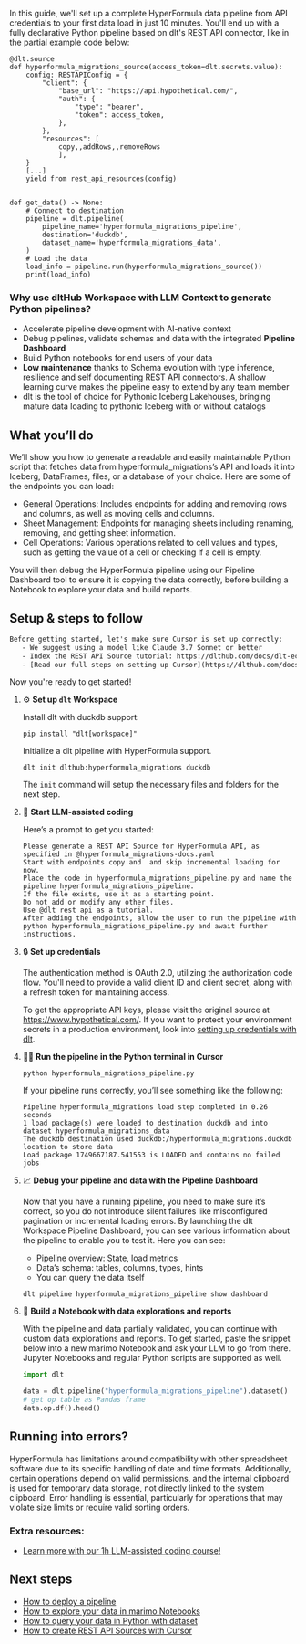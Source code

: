 In this guide, we'll set up a complete HyperFormula data pipeline from API credentials to your first data load in just 10 minutes. You'll end up with a fully declarative Python pipeline based on dlt's REST API connector, like in the partial example code below:

```python-outcome
@dlt.source
def hyperformula_migrations_source(access_token=dlt.secrets.value):
    config: RESTAPIConfig = {
        "client": {
            "base_url": "https://api.hypothetical.com/",
            "auth": {
                "type": "bearer",
                "token": access_token,
            },
        },
        "resources": [
            copy,,addRows,,removeRows
            ],
    }
    [...]
    yield from rest_api_resources(config)


def get_data() -> None:
    # Connect to destination
    pipeline = dlt.pipeline(
        pipeline_name='hyperformula_migrations_pipeline',
        destination='duckdb',
        dataset_name='hyperformula_migrations_data', 
    )
    # Load the data
    load_info = pipeline.run(hyperformula_migrations_source())
    print(load_info) 
```

### Why use dltHub Workspace with LLM Context to generate Python pipelines?

- Accelerate pipeline development with AI-native context
- Debug pipelines, validate schemas and data with the integrated **Pipeline Dashboard**
- Build Python notebooks for end users of your data
- **Low maintenance** thanks to Schema evolution with type inference, resilience and self documenting REST API connectors. A shallow learning curve makes the pipeline easy to extend by any team member
- dlt is the tool of choice for Pythonic Iceberg Lakehouses, bringing mature data loading to pythonic Iceberg with or without catalogs

## What you’ll do

We’ll show you how to generate a readable and easily maintainable Python script that fetches data from hyperformula_migrations’s API and loads it into Iceberg, DataFrames, files, or a database of your choice. Here are some of the endpoints you can load:

- General Operations: Includes endpoints for adding and removing rows and columns, as well as moving cells and columns.
- Sheet Management: Endpoints for managing sheets including renaming, removing, and getting sheet information.
- Cell Operations: Various operations related to cell values and types, such as getting the value of a cell or checking if a cell is empty.

You will then debug the HyperFormula pipeline using our Pipeline Dashboard tool to ensure it is copying the data correctly, before building a Notebook to explore your data and build reports.

## Setup & steps to follow

```default
Before getting started, let's make sure Cursor is set up correctly:
   - We suggest using a model like Claude 3.7 Sonnet or better
   - Index the REST API Source tutorial: https://dlthub.com/docs/dlt-ecosystem/verified-sources/rest_api/ and add it to context as **@dlt rest api**
   - [Read our full steps on setting up Cursor](https://dlthub.com/docs/dlt-ecosystem/llm-tooling/cursor-restapi#23-configuring-cursor-with-documentation)
```

Now you're ready to get started!

1. ⚙️ **Set up `dlt` Workspace**
    
    Install dlt with duckdb support:
    ```shell
    pip install "dlt[workspace]"
    ```

    Initialize a dlt pipeline with HyperFormula support.
    ```shell
    dlt init dlthub:hyperformula_migrations duckdb
    ```

    The `init` command will setup the necessary files and folders for the next step.
    
2. 🤠 **Start LLM-assisted coding**
    
    Here’s a prompt to get you started:
    
    ```prompt
    Please generate a REST API Source for HyperFormula API, as specified in @hyperformula_migrations-docs.yaml 
    Start with endpoints copy and  and skip incremental loading for now. 
    Place the code in hyperformula_migrations_pipeline.py and name the pipeline hyperformula_migrations_pipeline. 
    If the file exists, use it as a starting point. 
    Do not add or modify any other files. 
    Use @dlt rest api as a tutorial. 
    After adding the endpoints, allow the user to run the pipeline with python hyperformula_migrations_pipeline.py and await further instructions.
    ```

    
3. 🔒 **Set up credentials** 
    
    The authentication method is OAuth 2.0, utilizing the authorization code flow. You'll need to provide a valid client ID and client secret, along with a refresh token for maintaining access.
    
    To get the appropriate API keys, please visit the original source at https://www.hypothetical.com/.
    If you want to protect your environment secrets in a production environment, look into [setting up credentials with dlt](https://dlthub.com/docs/walkthroughs/add_credentials).
    
4. 🏃‍♀️ **Run the pipeline in the Python terminal in Cursor**
    
    ```shell
    python hyperformula_migrations_pipeline.py
    ```
    
    If your pipeline runs correctly, you’ll see something like the following:
    
    ```shell
    Pipeline hyperformula_migrations load step completed in 0.26 seconds
    1 load package(s) were loaded to destination duckdb and into dataset hyperformula_migrations_data
    The duckdb destination used duckdb:/hyperformula_migrations.duckdb location to store data
    Load package 1749667187.541553 is LOADED and contains no failed jobs
    ```
    
5. 📈 **Debug your pipeline and data with the Pipeline Dashboard**

    Now that you have a running pipeline, you need to make sure it’s correct, so you do not introduce silent failures like misconfigured pagination or incremental loading errors. By launching the dlt Workspace Pipeline Dashboard, you can see various information about the pipeline to enable you to test it. Here you can see:
    - Pipeline overview: State, load metrics
    - Data’s schema: tables, columns, types, hints
    - You can query the data itself
    
    ```shell
    dlt pipeline hyperformula_migrations_pipeline show dashboard
    ```
    
6. 🐍 **Build a Notebook with data explorations and reports**

    With the pipeline and data partially validated, you can continue with custom data explorations and reports. To get started, paste the snippet below into a new marimo Notebook and ask your LLM to go from there. Jupyter Notebooks and regular Python scripts are supported as well.

    
    ```python
    import dlt

   data = dlt.pipeline("hyperformula_migrations_pipeline").dataset()
   # get op table as Pandas frame
   data.op.df().head()
    ```

## Running into errors?

HyperFormula has limitations around compatibility with other spreadsheet software due to its specific handling of date and time formats. Additionally, certain operations depend on valid permissions, and the internal clipboard is used for temporary data storage, not directly linked to the system clipboard. Error handling is essential, particularly for operations that may violate size limits or require valid sorting orders.

### Extra resources:

- [Learn more with our 1h LLM-assisted coding course!](https://www.youtube.com/watch?v=GGid70rnJuM)

## Next steps

- [How to deploy a pipeline](https://dlthub.com/docs/walkthroughs/deploy-a-pipeline)
- [How to explore your data in marimo Notebooks](https://dlthub.com/docs/general-usage/dataset-access/marimo)
- [How to query your data in Python with dataset](https://dlthub.com/docs/general-usage/dataset-access/dataset)
- [How to create REST API Sources with Cursor](https://dlthub.com/docs/dlt-ecosystem/llm-tooling/cursor-restapi)
